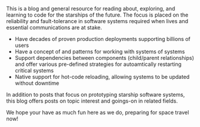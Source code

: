 This is a blog and general resource for reading about, exploring, and
learning to code for the starships of the future. The focus is placed on
the reliability and fault-tolerance in software systems required when lives
and essential communications are at stake.

* Have decades of proven production deployments supporting billions of
  users
* Have a concept of and patterns for working with systems of systems
* Support dependencies between components (child/parent relationships)
  and offer various pre-defined strategies for autoamtically restarting
  critical systems
* Native support for hot-code reloading, allowing systems to be updated
  without downtime

In addition to posts that focus on prototyping starship software systems,
this blog offers posts on topic interest and goings-on in related fields.

We hope your have as much fun here as we do, preparing for space travel now!
